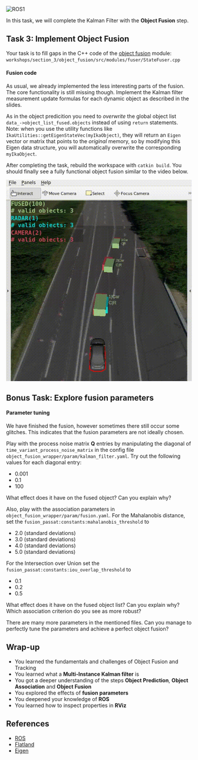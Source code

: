 ![ROS1](https://img.shields.io/badge/ROS1-blue)

In this task, we will complete the Kalman Filter with the **Object Fusion** step. 

## Task 3: Implement Object Fusion

Your task is to fill gaps in the C++ code of the [object fusion](https://github.com/ika-rwth-aachen/acdc/blob/main/catkin_workspace/src/workshops/section_3/object_fusion/src/modules/fuser/StateFuser.cpp#L65) module: `workshops/section_3/object_fusion/src/modules/fuser/StateFuser.cpp`

#### Fusion code

As usual, we already implemented the less interesting parts of the fusion. The core functionality is still missing though. Implement the Kalman filter measurement update formulas for each dynamic object as described in the slides.

As in the object predicition you need to *overwrite* the global object list `data_->object_list_fused.objects` instead of using `return` statements.
Note: when you use the utility functions like `IkaUtilities::getEigenStateVec(myIkaObject)`, they will return an `Eigen` vector or matrix that points to the *original* memory, so by modifying this Eigen data structure, you will automatically overwrite the corresponding `myIkaObject`.

After completing the task, rebuild the workspace with `catkin build`. You should finally see a fully functional object fusion similar to the video below.

![fusion_rviz](../images/section_3/fusion_rviz.gif)

## Bonus Task: Explore fusion parameters

#### Parameter tuning

We have finished the fusion, however sometimes there still occur some glitches. This indicates that the fusion parameters are not ideally chosen.

Play with the process noise matrix $\mathbf{Q}$ entries by manipulating the diagonal of `time_variant_process_noise_matrix` in the config file `object_fusion_wrapper/param/kalman_filter.yaml`. Try out the following values for each diagonal entry:

* 0.001
* 0.1
* 100

What effect does it have on the fused object? Can you explain why?

Also, play with the association parameters in `object_fusion_wrapper/param/fusion.yaml`. For the Mahalanobis distance, set the `fusion_passat:constants:mahalanobis_threshold` to

* 2.0 (standard deviations)
* 3.0 (standard deviations)
* 4.0 (standard deviations)
* 5.0 (standard deviations)

For the Intersection over Union set the `fusion_passat:constants:iou_overlap_threshold` to

* 0.1
* 0.2
* 0.5

What effect does it have on the fused object list? Can you explain why? Which association criterion do you see as more robust?

There are many more parameters in the mentioned files. Can you manage to perfectly tune the parameters and achieve a perfect object fusion?

## Wrap-up

- You learned the fundamentals and challenges of Object Fusion and Tracking
- You learned what a **Multi-Instance Kalman filter** is
- You got a deeper understanding of the steps **Object Prediction**, **Object Association** and **Object Fusion**
- You explored the effects of **fusion parameters**
- You deepened your knowledge of **ROS**
- You learned how to inspect properties in **RViz**

## References

- [ROS](https://www.ros.org)
- [Flatland](https://github.com/avidbots/flatland)
- [Eigen](https://eigen.tuxfamily.org)
